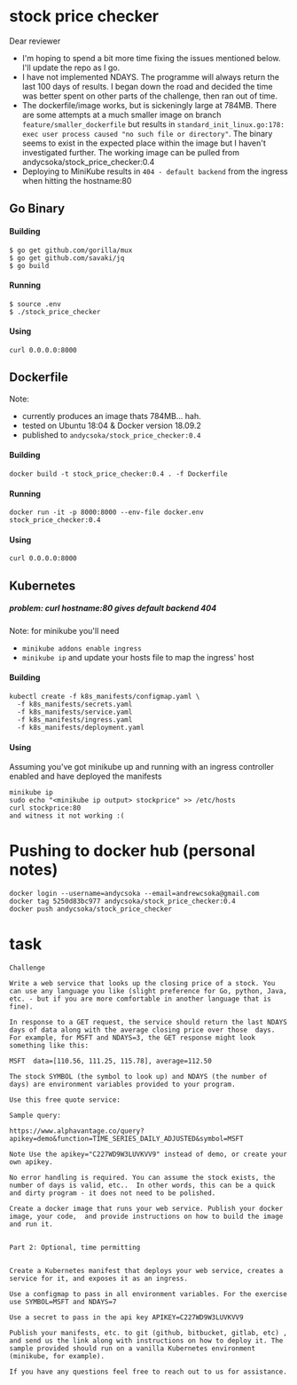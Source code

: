 # stock price checker

Dear reviewer
- I'm hoping to spend a bit more time fixing the issues mentioned below. I'll update the repo as I go.
- I have not implemented NDAYS. The programme will always return the last 100 days of results. I began down the road and decided the time was better spent on other parts of the challenge, then ran out of time.
- The dockerfile/image works, but is sickeningly large at 784MB. There are some attempts at a much smaller image on branch `feature/smaller_dockerfile` but results in `standard_init_linux.go:178: exec user process caused "no such file or directory"`. The binary seems to exist in the expected place within the image but I haven't investigated further. The working image can be pulled from andycsoka/stock_price_checker:0.4
- Deploying to MiniKube results in `404 - default backend` from the ingress when hitting the hostname:80

## Go Binary
#### Building
```
$ go get github.com/gorilla/mux
$ go get github.com/savaki/jq
$ go build
```

#### Running
```
$ source .env
$ ./stock_price_checker
```

#### Using
```
curl 0.0.0.0:8000
```

## Dockerfile

Note:
- currently produces an image thats 784MB... hah.
- tested on Ubuntu 18:04 & Docker version 18.09.2
- published to `andycsoka/stock_price_checker:0.4`

#### Building
`docker build -t stock_price_checker:0.4 . -f Dockerfile`

#### Running
`docker run -it -p 8000:8000 --env-file docker.env stock_price_checker:0.4`

#### Using
```
curl 0.0.0.0:8000
```

## Kubernetes

##### problem: curl hostname:80 gives default backend 404

Note: for minikube you'll need
- `minikube addons enable ingress`
- `minikube ip` and update your hosts file to map the ingress' host

#### Building
```
kubectl create -f k8s_manifests/configmap.yaml \
  -f k8s_manifests/secrets.yaml
  -f k8s_manifests/service.yaml
  -f k8s_manifests/ingress.yaml
  -f k8s_manifests/deployment.yaml
```

#### Using
Assuming you've got minikube up and running with an ingress controller enabled and have deployed the manifests
```
minikube ip
sudo echo "<minikube ip output> stockprice" >> /etc/hosts
curl stockprice:80
and witness it not working :(
```

# Pushing to docker hub (personal notes)
```
docker login --username=andycsoka --email=andrewcsoka@gmail.com
docker tag 5250d83bc977 andycsoka/stock_price_checker:0.4
docker push andycsoka/stock_price_checker
```

# task

```
Challenge

Write a web service that looks up the closing price of a stock. You can use any language you like (slight preference for Go, python, Java, etc. - but if you are more comfortable in another language that is fine). 

In response to a GET request, the service should return the last NDAYS days of data along with the average closing price over those  days. For example, for MSFT and NDAYS=3, the GET response might look something like this:

MSFT  data=[110.56, 111.25, 115.78], average=112.50 

The stock SYMBOL (the symbol to look up) and NDAYS (the number of days) are environment variables provided to your program. 

Use this free quote service:

Sample query:

https://www.alphavantage.co/query?apikey=demo&function=TIME_SERIES_DAILY_ADJUSTED&symbol=MSFT 

Note Use the apikey="C227WD9W3LUVKVV9" instead of demo, or create your own apikey.

No error handling is required. You can assume the stock exists, the number of days is valid, etc..  In other words, this can be a quick and dirty program - it does not need to be polished.

Create a docker image that runs your web service. Publish your docker image, your code,  and provide instructions on how to build the image and run it.


Part 2: Optional, time permitting


Create a Kubernetes manifest that deploys your web service, creates a service for it, and exposes it as an ingress.

Use a configmap to pass in all environment variables. For the exercise use SYMBOL=MSFT and NDAYS=7

Use a secret to pass in the api key APIKEY=C227WD9W3LUVKVV9

Publish your manifests, etc. to git (github, bitbucket, gitlab, etc) , and send us the link along with instructions on how to deploy it. The sample provided should run on a vanilla Kubernetes environment (minikube, for example).

If you have any questions feel free to reach out to us for assistance. 
```
